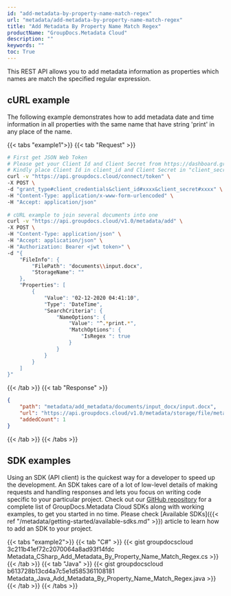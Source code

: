 ```yaml
---
id: "add-metadata-by-property-name-match-regex"
url: "metadata/add-metadata-by-property-name-match-regex"
title: "Add Metadata By Property Name Match Regex"
productName: "GroupDocs.Metadata Cloud"
description: ""
keywords: ""
toc: True
---
```


This REST API allows you to add metadata information as properties which names are match the specified regular expression.

## cURL example

The following example demonstrates how to add metadata date and time information in all properties with the same name that have string 'print' in any place of the name.

{{< tabs "example1">}}
{{< tab "Request" >}}

```bash
# First get JSON Web Token
# Please get your Client Id and Client Secret from https://dashboard.groupdocs.cloud/applications. 
# Kindly place Client Id in client_id and Client Secret in "client_secret" argument.
curl -v "https://api.groupdocs.cloud/connect/token" \
-X POST \
-d "grant_type#client_credentials&client_id#xxxx&client_secret#xxxx" \
-H "Content-Type: application/x-www-form-urlencoded" \
-H "Accept: application/json"
   
# cURL example to join several documents into one
curl -v "https://api.groupdocs.cloud/v1.0/metadata/add" \
-X POST \
-H "Content-Type: application/json" \
-H "Accept: application/json" \
-H "Authorization: Bearer <jwt token>" \
-d "{
    "FileInfo": {
        "FilePath": "documents\\input.docx",
        "StorageName": ""
    },
    "Properties": [
        {
            "Value": "02-12-2020 04:41:10",
            "Type": "DateTime",
            "SearchCriteria": {
                "NameOptions": {
                    "Value": "^.*print.*",
                    "MatchOptions": {
                        "IsRegex ": true
                    }
                }
            }
        }
    ]
}"
```

{{< /tab >}}
{{< tab "Response" >}}

```json
{
    "path": "metadata/add_metadata/documents/input_docx/input.docx",
    "url": "https://api.groupdocs.cloud/v1.0/metadata/storage/file/metadata/add_metadata/documents/input_docx/input.docx",
    "addedCount": 1
}
```

{{< /tab >}}
{{< /tabs >}}

## SDK examples

Using an SDK (API client) is the quickest way for a developer to speed up the development. An SDK takes care of a lot of low-level details of making requests and handling responses and lets you focus on writing code specific to your particular project. Check out our [GitHub repository](https://github.com/groupdocs-metadata-cloud) for a complete list of GroupDocs.Metadata Cloud SDKs along with working examples, to get you started in no time. Please check [Available SDKs]({{< ref "/metadata/getting-started/available-sdks.md" >}}) article to learn how to add an SDK to your project.

{{< tabs "example2">}}
{{< tab "C#" >}}
{{< gist groupdocscloud 3c211b41ef72c2070064a8ad93f14fdc Metadata_CSharp_Add_Metadata_By_Property_Name_Match_Regex.cs >}}
{{< /tab >}}
{{< tab "Java" >}}
{{< gist groupdocscloud b613728b13cd4a7c5e1d585361108181 Metadata_Java_Add_Metadata_By_Property_Name_Match_Regex.java >}}
{{< /tab >}}
{{< /tabs >}}
